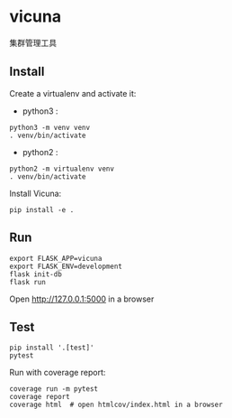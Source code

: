# vicuna

集群管理工具

## Install

Create a virtualenv and activate it:

- python3 :
```
python3 -m venv venv
. venv/bin/activate
```

- python2 :
```
python2 -m virtualenv venv
. venv/bin/activate
```

Install Vicuna:
```
pip install -e .
```

## Run

```
export FLASK_APP=vicuna
export FLASK_ENV=development
flask init-db
flask run
```

Open http://127.0.0.1:5000 in a browser

## Test

```
pip install '.[test]'
pytest
```

Run with coverage report:
```
coverage run -m pytest
coverage report
coverage html  # open htmlcov/index.html in a browser
```